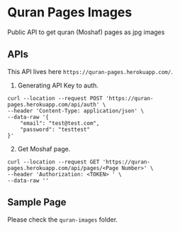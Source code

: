 # Quran Pages Images

Public API to get quran (Moshaf) pages as jpg images

## APIs

This API lives here `https://quran-pages.herokuapp.com/`.

1. Generating API Key to auth.

```curl
curl --location --request POST 'https://quran-pages.herokuapp.com/api/auth' \
--header 'Content-Type: application/json' \
--data-raw '{
	"email": "test@test.com",
	"password": "testtest"
}'
```

2. Get Moshaf page.

```curl
curl --location --request GET 'https://quran-pages.herokuapp.com/api/pages/<Page Number>' \
--header 'Authorization: <TOKEN> ' \
--data-raw ''
```

## Sample Page

Please check the `quran-images` folder.
